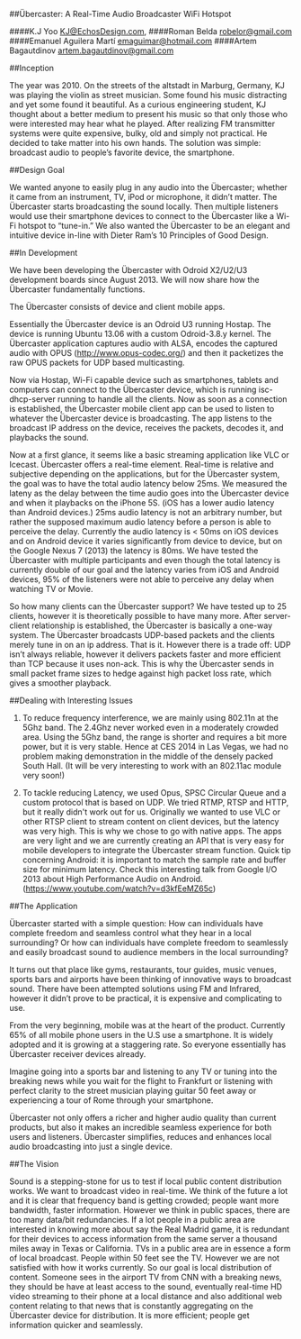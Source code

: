 ##Übercaster: A Real-Time Audio Broadcaster WiFi Hotspot


####K.J Yoo <KJ@EchosDesign.com>, 
####Roman Belda <robelor@gmail.com>
####Emanuel Aguilera Martí <emaguimar@hotmail.com>
####Artem Bagautdinov <artem.bagautdinov@gmail.com>

##Inception

The year was 2010. On the streets of the altstadt in Marburg, Germany, KJ was playing the violin as street musician. Some found his music distracting and yet some found it beautiful. As a curious engineering student, KJ thought about a better medium to present his music so that only those who were interested may hear what he played. After realizing FM transmitter systems were quite expensive, bulky, old and simply not practical. He decided to take matter into his own hands. The solution was simple: broadcast audio to people’s favorite device, the smartphone. 

##Design Goal

We wanted anyone to easily plug in any audio into the Übercaster; whether it came from an instrument, TV, iPod or microphone, it didn’t matter. The Übercaster starts broadcasting the sound locally. Then multiple listeners would use their smartphone devices to connect to the Übercaster like a Wi-Fi hotspot to “tune-in.” We also wanted the Übercaster to be an elegant and intuitive device in-line with Dieter Ram’s 10 Principles of Good Design. 

##In Development

We have been developing the Übercaster with Odroid X2/U2/U3 development boards since August 2013. We will now share how the Übercaster fundamentally functions.

The Übercaster consists of device and client mobile apps. 

Essentially the Übercaster device is an Odroid U3 running Hostap. The device is running Ubuntu 13.06 with a custom Odroid-3.8.y kernel. The Übercaster application captures audio with ALSA, encodes the captured audio with OPUS (http://www.opus-codec.org/) and then it packetizes the raw OPUS packets for UDP based multicasting.

Now via Hostap, Wi-Fi capable device such as smartphones, tablets and computers can connect to the Übercaster device, which is running isc-dhcp-server running to handle all the clients. Now as soon as a connection is established, the Übercaster mobile client app can be used to listen to whatever the Übercaster device is broadcasting. The app listens to the broadcast IP address on the device, receives the packets, decodes it, and playbacks the sound.  

Now at a first glance, it seems like a basic streaming application like VLC or Icecast. Übercaster offers a real-time element. Real-time is relative and subjective depending on the applications, but for the Übercaster system, the goal was to have the total audio latency below 25ms. We measured the lateny as the delay between the time audio goes into the Übercaster device and when it playbacks on the iPhone 5S. (iOS has a lower audio latency than Android devices.) 25ms audio latency is not an arbitrary number, but rather the supposed maximum audio latency before a person is able to perceive the delay. Currently the audio latency is < 50ms on iOS devices and on Android device it varies significantly from device to device, but on the Google Nexus 7 (2013) the latency is 80ms. We have tested the Übercaster with multiple participants and even though the total latency is currently double of our goal and the latency varies from iOS and Android devices, 95% of the listeners were not able to perceive any delay when watching TV or Movie. 

So how many clients can the Übercaster support? We have tested up to 25 clients, however it is theoretically possible to have many more. After server-client relationship is established, the Übercaster is basically a one-way system. The Übercaster broadcasts UDP-based packets and the clients merely tune in on an ip address. That is it. However there is a trade off: UDP isn’t always reliable, however it delivers packets faster and more efficient than TCP because it uses non-ack. This is why the Übercaster sends in small packet frame sizes to hedge against high packet loss rate, which gives a smoother playback. 

##Dealing with Interesting Issues

1. To reduce frequency interference, we are mainly using 802.11n at the 5Ghz band. The 2.4Ghz never worked even in a moderately crowded area. Using the 5Ghz band, the range is shorter and requires a bit more power, but it is very stable. Hence at CES 2014 in Las Vegas, we had no problem making demonstration in the middle of the densely packed South Hall. (It will be very interesting to work with an 802.11ac module very soon!)

2. To tackle reducing Latency, we used Opus, SPSC Circular Queue and a custom protocol that is based on UDP. We tried RTMP, RTSP and HTTP, but it really didn't work out for us. Originally we wanted to use VLC or other RTSP client to stream content on client devices, but the latency was very high. This is why we chose to go with native apps. The apps are very light and we are currently creating an API that is very easy for mobile developers to integrate the Übercaster stream function. Quick tip concerning Android: it is important to match the sample rate and buffer size for minimum latency. Check this interesting talk from Google I/O 2013 about High Performance Audio on Android. (https://www.youtube.com/watch?v=d3kfEeMZ65c)

##The Application

Übercaster started with a simple question: How can individuals have complete freedom and seamless control what they hear in a local surrounding? Or how can individuals have complete freedom to seamlessly and easily broadcast sound to audience members in the local surrounding? 

It turns out that place like gyms, restaurants, tour guides, music venues, sports bars and airports have been thinking of innovative ways to broadcast sound. There have been attempted solutions using FM and Infrared, however it didn’t prove to be practical, it is expensive and complicating to use.

From the very beginning, mobile was at the heart of the product. Currently 65% of all mobile phone users in the U.S use a smartphone. It is widely adopted and it is growing at a staggering rate. So everyone essentially has Übercaster receiver devices already. 

Imagine going into a sports bar and listening to any TV or tuning into the breaking news while you wait for the flight to Frankfurt or listening with perfect clarity to the street musician playing guitar 50 feet away or experiencing a tour of Rome through your smartphone.

Übercaster not only offers a richer and higher audio quality than current products, but also it makes an incredible seamless experience for both users and listeners. Übercaster simplifies, reduces and enhances local audio broadcasting into just a single device. 

##The Vision 

Sound is a stepping-stone for us to test if local public content distribution works. We want to broadcast video in real-time. We think of the future a lot and it is clear that frequency band is getting crowded; people want more bandwidth, faster information. However we think in public spaces, there are too many data/bit redundancies. If a lot people in a public area are interested in knowing more about say the Real Madrid game, it is redundant for their devices to access information from the same server a thousand miles away in Texas or California. TVs in a public area are in essence a form of local broadcast. People within 50 feet see the TV. However we are not satisfied with how it works currently. So our goal is local distribution of content. Someone sees in the airport TV from CNN with a breaking news, they should be have at least access to the sound, eventually real-time HD video streaming to their phone at a local distance and also additional web content relating to that news that is constantly aggregating on the Übercaster device for distribution. It is more efficient; people get information quicker and seamlessly.




